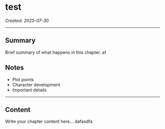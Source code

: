 # test

*Created: 2025-07-30*

---

## Summary
Brief summary of what happens in this chapter.
af
## Notes
- Plot points
- Character development
- Important details

---

## Content

Write your chapter content here...
dafasdfa 

